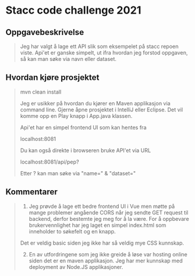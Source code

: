 # Stacc code challenge 2021

## Oppgavebeskrivelse
> Jeg har valgt å lage ett API slik som eksempelet på stacc repoen viste.
> Api'et er ganske simpelt, ut ifra hvordan jeg forstod oppgaven, så kan man søke via navn eller dataset.
>

## Hvordan kjøre prosjektet
> mvn clean install
> 
> Jeg er usikker på hvordan du kjører en Maven applikasjon via command line.
>Gjerne åpne prosjektet i IntelliJ eller Eclipse. Det vil komme opp en Play knapp i App.java klassen.
> 
> Api'et har en simpel frontend UI som kan hentes fra 
> 
> localhost:8081
> 
> Du kan også direkte i browseren bruke API'et via URL
> 
> localhost:8081/api/pep?
> 
> Etter ? kan man søke via "name=" & "dataset="

## Kommentarer
> 1. Jeg prøvde å lage ett bedre frontend UI i Vue men møtte på mange problemer angående CORS når jeg sendte GET 
> request til backend, derfor bestemte jeg meg for å
>la være. For å oppbevare brukervennlighet har jeg laget en simpel index.html som inneholder to søkefelt og en knapp.
> 
> Det er veldig basic siden jeg ikke har så veldig mye CSS kunnskap.
> 
> 2. En av utfordringene som jeg ikke greide å løse var hosting online siden det er en maven applikasjon. 
> Jeg har mer kunnskap med deployment av Node.JS applikasjoner.
>